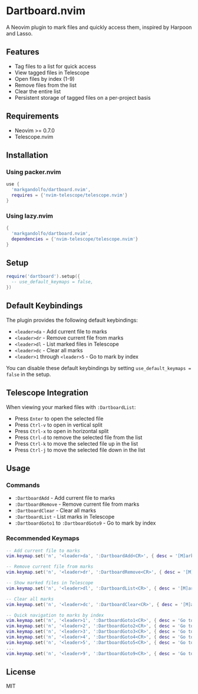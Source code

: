 # Dartboard.nvim

A Neovim plugin to mark files and quickly access them, inspired by Harpoon and Lasso.

## Features

- Tag files to a list for quick access
- View tagged files in Telescope
- Open files by index (1-9)
- Remove files from the list
- Clear the entire list
- Persistent storage of tagged files on a per-project basis

## Requirements

- Neovim >= 0.7.0
- Telescope.nvim

## Installation

### Using packer.nvim
```lua
use {
  'markgandolfo/dartboard.nvim',
  requires = {'nvim-telescope/telescope.nvim'}
}
```

### Using lazy.nvim
```lua
{
  'markgandolfo/dartboard.nvim',
  dependencies = {'nvim-telescope/telescope.nvim'}
}
```

## Setup

```lua
require('dartboard').setup({
  -- use_default_keymaps = false,
})
```

## Default Keybindings

The plugin provides the following default keybindings:

- `<leader>da` - Add current file to marks
- `<leader>dr` - Remove current file from marks
- `<leader>dl` - List marked files in Telescope
- `<leader>dc` - Clear all marks
- `<leader>1` through `<leader>5` - Go to mark by index

You can disable these default keybindings by setting `use_default_keymaps = false` in the setup.

## Telescope Integration

When viewing your marked files with `:DartboardList`:
- Press `Enter` to open the selected file
- Press `Ctrl-v` to open in vertical split
- Press `Ctrl-x` to open in horizontal split
- Press `Ctrl-d` to remove the selected file from the list
- Press `Ctrl-k` to move the selected file up in the list
- Press `Ctrl-j` to move the selected file down in the list

## Usage

### Commands

- `:DartboardAdd` - Add current file to marks
- `:DartboardRemove` - Remove current file from marks
- `:DartboardClear` - Clear all marks
- `:DartboardList` - List marks in Telescope
- `:DartboardGoto1` to `:DartboardGoto9` - Go to mark by index

### Recommended Keymaps

```lua
-- Add current file to marks
vim.keymap.set('n', '<leader>da', ':DartboardAdd<CR>', { desc = '[M]ark [A]dd file' })

-- Remove current file from marks
vim.keymap.set('n', '<leader>dr', ':DartboardRemove<CR>', { desc = '[M]ark [R]emove file' })

-- Show marked files in Telescope
vim.keymap.set('n', '<leader>dl', ':DartboardList<CR>', { desc = '[M]ark [S]how files' })

-- Clear all marks
vim.keymap.set('n', '<leader>dc', ':DartboardClear<CR>', { desc = '[M]ark [C]lear all' })

-- Quick navigation to marks by index
vim.keymap.set('n', '<leader>1', ':DartboardGoto1<CR>', { desc = 'Go to mark 1' })
vim.keymap.set('n', '<leader>2', ':DartboardGoto2<CR>', { desc = 'Go to mark 2' })
vim.keymap.set('n', '<leader>3', ':DartboardGoto3<CR>', { desc = 'Go to mark 3' })
vim.keymap.set('n', '<leader>4', ':DartboardGoto4<CR>', { desc = 'Go to mark 4' })
vim.keymap.set('n', '<leader>5', ':DartboardGoto5<CR>', { desc = 'Go to mark 5' })
...
vim.keymap.set('n', '<leader>9', ':DartboardGoto9<CR>', { desc = 'Go to mark 9' })
```

## License

MIT

